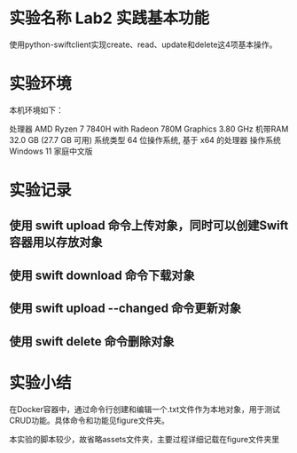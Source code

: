 # 实验名称 Lab2 实践基本功能

  使用python-swiftclient实现create、read、update和delete这4项基本操作。

# 实验环境

  本机环境如下：

   处理器 AMD Ryzen 7 7840H with Radeon 780M Graphics 3.80 GHz
   机带RAM 32.0 GB (27.7 GB 可用)
   系统类型 64 位操作系统, 基于 x64 的处理器
   操作系统 Windows 11 家庭中文版

# 实验记录

## 使用 swift upload 命令上传对象，同时可以创建Swift容器用以存放对象

## 使用 swift download 命令下载对象

## 使用 swift upload --changed 命令更新对象

## 使用 swift delete 命令删除对象


# 实验小结
  
  在Docker容器中，通过命令行创建和编辑一个.txt文件作为本地对象，用于测试CRUD功能。具体命令和功能见figure文件夹。

  本实验的脚本较少，故省略assets文件夹，主要过程详细记载在figure文件夹里
